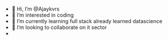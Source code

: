 - 👋 Hi, I’m @Ajaykvrs
- 👀 I’m interested in coding
- 🌱 I’m currently learning full stack already learned datascience
- 💞️ I’m looking to collaborate on it sector
- 

<!---
Ajaykvrs/Ajaykvrs is a ✨ special ✨ repository because its `README.md` (this file) appears on your GitHub profile.
You can click the Preview link to take a look at your changes.
--->
